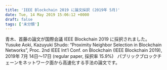 ```yaml
---
title: 'IEEE Blockchain 2019 に論文採択 (2019年 5月)'
date: Tue, 14 May 2019 15:06:12 +0000
draft: false
tags: ['未分類']
---
```


青木、首藤の論文が国際会議 IEEE Blockchain 2019 に採択されました。   Yusuke Aoki, Kazuyuki Shudo: “Proximity Neighbor Selection in Blockchain Networks”, Proc. 2nd IEEE Int’l Conf. on Blockchain (IEEE Blockchain 2019), 2019年 7月 14日〜17日 (regular paper, 採択率 15.9%)   パブリックブロックチェーンをネットワーク面から高速化する手法の論文です。
